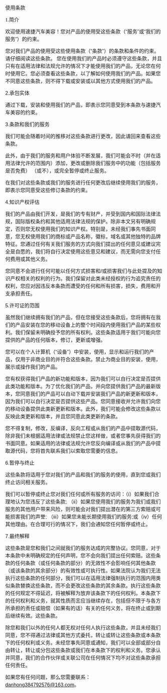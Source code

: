<html><head><meta http-equiv="Content-Type" content="text/html; charset=utf-8" /><meta http-equiv="Content-Style-Type" content="text/css" /><meta name="generator" content="Aspose.Words for .NET 15.1.0.0" /></head><body><div>
<span style="font-family:'Times New Roman'; font-size:12pt">使用条款</span>
<span style="font-family:Helvetica; font-size:12pt">&#xa0;</span>

<span style="font-family:'Times New Roman'; font-size:12pt">1.简介</span>

<span style="font-family:'Times New Roman'; font-size:12pt">欢迎使用速捷汽车美容！您对产品的使用受这些条款（</span><span style="font-family:Helvetica; font-size:12pt">“</span><span style="font-family:'Times New Roman'; font-size:12pt">服务</span><span style="font-family:Helvetica; font-size:12pt">”</span><span style="font-family:'Times New Roman'; font-size:12pt">或</span><span style="font-family:Helvetica; font-size:12pt">“</span><span style="font-family:'Times New Roman'; font-size:12pt">我们的服务</span><span style="font-family:Helvetica; font-size:12pt">”</span><span style="font-family:'Times New Roman'; font-size:12pt">）的约束。</span>

<span style="font-family:'Times New Roman'; font-size:12pt">您对我们产品的使用受这些使用条款（</span><span style="font-family:Helvetica; font-size:12pt">“</span><span style="font-family:'Times New Roman'; font-size:12pt">条款</span><span style="font-family:Helvetica; font-size:12pt">”</span><span style="font-family:'Times New Roman'; font-size:12pt">）的条款和条件的约束。请仔细阅读这些条款。</span>
<span style="font-family:'Times New Roman'; font-size:12pt">您在使用我们的产品时必须遵守这些条款，并且只有在适用法律和法规允许的情况下才能使用我们的产品，无论您在何时使用它。您必须查看这些条款，以了解如何使用我们的产品。如果您不同意这些条款，则不得下载或安装或以其他方式使用我们的产品。</span>

<span style="font-family:Helvetica; font-size:12pt">2.</span><span style="font-family:'Times New Roman'; font-size:12pt">承包实体</span>

<span style="font-family:'Times New Roman'; font-size:12pt">通过下载，安装和使用我们的产品，即表示您同意受到本条款与速捷汽车美容的约束。</span>

<span style="font-family:Helvetica; font-size:12pt">3.</span><span style="font-family:'Times New Roman'; font-size:12pt">条款和我们的服务</span>

<span style="font-family:'Times New Roman'; font-size:12pt">我们可能会随着时间的推移对这些条款进行更改，因此请回来查看这些条款。</span>

<span style="font-family:'Times New Roman'; font-size:12pt">此外，由于我们的服务和用户体验不断发展，我们可能会不时（并在适用法律允许的范围内）添加，更改或删除我们服务中的功能（包括服务是否免费）</span><span style="font-family:'Times New Roman'; font-size:12pt"> </span><span style="font-family:'Times New Roman'; font-size:12pt">（或不），或完全暂停或终止服务。</span>

<span style="font-family:'Times New Roman'; font-size:12pt">在我们对这些条款或我们的服务进行任何更改后继续使用我们的服务，即表示您同意受这些修订条款的约束。</span>

<span style="font-family:Helvetica; font-size:12pt">4.</span><span style="font-family:'Times New Roman'; font-size:12pt">知识产权评估</span>

<span style="font-family:'Times New Roman'; font-size:12pt">我们的产品由我们开发，是我们的专有财产，并受到国内和国际法律法规，国际版权条约和其他适用法律法规的保护。除非本文另有明确规定，否则您无权使用我们的知识产权。特别是，未经我们事先书面同意，您无权使用我们的商标或产品名称，徽标，域名或其他独特的品牌特征。您通过任何有关我们服务的方式向我们提出的任何意见或建议完全是自愿的，我们将自行决定使用这些意见和建议，而无需向您支付任何费用或其他义务。</span>

<span style="font-family:'Times New Roman'; font-size:12pt">您同意不会进行任何可能以任何方式损害和</span><span style="font-family:Helvetica; font-size:12pt">/</span><span style="font-family:'Times New Roman'; font-size:12pt">或损害我们与此处提及的知识产权相关的权利的行为。我们保留对此类未经授权的行为追究责任的权利，您应对因违反本条款而遭受的任何和所有损害，损失，费用和开支承担责任。</span>

<span style="font-family:Helvetica; font-size:12pt">5.</span><span style="font-family:'Times New Roman'; font-size:12pt">许可证的范围</span>

<span style="font-family:'Times New Roman'; font-size:12pt">虽然我们继续拥有我们的产品，但在您接受这些条款后，您将拥有在我们的产品安装在您的移动设备上的整个时间段内使用我们产品的某些权利。我们保留未明确授予您的所有权利。这些条款适用于我们可能向您提供的产品的任何版本，修订，更新或增强。</span>

<span style="font-family:'Times New Roman'; font-size:12pt">您可以在个人计算机（</span><span style="font-family:Helvetica; font-size:12pt">“</span><span style="font-family:'Times New Roman'; font-size:12pt">设备</span><span style="font-family:Helvetica; font-size:12pt">”</span><span style="font-family:'Times New Roman'; font-size:12pt">）中安装，使用，显示和运行我们的产品，仅用于非商业目的并符合这些条款。禁止为商业目的安装，使用，展示或操作我们的产品。</span>

<span style="font-family:'Times New Roman'; font-size:12pt">您有权获得我们产品的新功能和版本，因为我们可以自行决定是否提供此类功能和版本。为了优化我们的产品，并向您提供我们产品的最新版本，您同意我们的产品可以自动下载并安装我们产品的新更新和版本，因为我们可以自行决定是否提供这些产品。您同意接收并允许我们向您的移动设备提供此类新更新和版本。此外，我们可能会修改这些条款以反映此类更新和版本，并且您同意此类更新的条款。</span>

<span style="font-family:'Times New Roman'; font-size:12pt">您不得复制，修改，反编译，反向工程或从我们的产品中提取源代码，除非我们未根据适用法律或法规禁止您这样做，或者您事先获得我们的书面同意。如果适用的法律或法规允许您反向编译或从我们的产品中提取源代码，您将首先联系我们以索取您需要的信息。</span>

<span style="font-family:Helvetica; font-size:12pt">6.</span><span style="font-family:'Times New Roman'; font-size:12pt">暂停与终止</span>

<span style="font-family:'Times New Roman'; font-size:12pt">这些条款将适用于您对我们的产品和我们的服务的使用，直到您或我们终止访问相关服务。</span>

<span style="font-family:'Times New Roman'; font-size:12pt">我们可以暂停或终止您对我们任何或所有服务的访问：（</span><span style="font-family:Helvetica; font-size:12pt">i</span><span style="font-family:'Times New Roman'; font-size:12pt">）如果我们合理地认为您违反了这些条款</span><span style="font-family:Helvetica; font-size:12pt">; </span><span style="font-family:'Times New Roman'; font-size:12pt">（</span><span style="font-family:Helvetica; font-size:12pt">ii</span><span style="font-family:'Times New Roman'; font-size:12pt">）如果您使用我们的服务为我们或我们服务的其他用户带来风险，则可能会对我们提出潜在的第三方索赔或可能损害我们的声誉</span><span style="font-family:Helvetica; font-size:12pt">; </span><span style="font-family:'Times New Roman'; font-size:12pt">（</span><span style="font-family:Helvetica; font-size:12pt">iii</span><span style="font-family:'Times New Roman'; font-size:12pt">）如果您未能长期使用我们的服务</span><span style="font-family:Helvetica; font-size:12pt">;</span><span style="font-family:'Times New Roman'; font-size:12pt">或（</span><span style="font-family:Helvetica; font-size:12pt">iv</span><span style="font-family:'Times New Roman'; font-size:12pt">）任何其他理由。在合理可行的情况下，我们会通知您任何暂停或终止。</span>

<span style="font-family:Helvetica; font-size:12pt">7.</span><span style="font-family:'Times New Roman'; font-size:12pt">最终解释</span>

<span style="font-family:'Times New Roman'; font-size:12pt">这些条款是您和我们之间就我们的服务达成的完整协议。您同意，对于本条款中未明确规定的任何声明，您不会向我们提出任何索赔。这些条款的任何条款（或任何条款的部分）的无效性不会影响任何其他条款（或该条款的其余部分）的有效性或可执行性。如果法院认为我们无法执行这些条款的任何部分，我们可以在适用法律强制执行的范围内用类似条款替换这些条款，而不会更改这些条款的其余条款。执行这些条款的任何规定不得延迟，将被解释为放弃该条款下的任何权利。本条款下的任何权利和义务，就其性质而言应当继续存在，包括但不限于与各方所承担的责任或赔偿（如果有的话）有关的任何义务，将在终止或到期后继续有效。这些条款。</span>

<span style="font-family:'Times New Roman'; font-size:12pt">除您和我们以外的任何人都无权对任何人执行这些条款，并且未经我们同意，您不得通过法律或其他方式委托，转让或转让这些条款或本条款下的任何权利或义务。未经您事先同意或通知，我们可以全部或部分自由转让，转让或分包这些条款或我们在本条款下的权利和义务。您承认并同意，我们的合作伙伴或关联公司在任何情况下均不对这些条款承担任何责任。</span>

<span style="font-family:'Times New Roman'; font-size:12pt">如果您有任何问题，那么您需要联系：</span><span style="font-family:Helvetica; font-size:12pt">danhong384792576@163.com</span><span style="font-family:'Times New Roman'; font-size:12pt">。</span>
</div>
</html>
